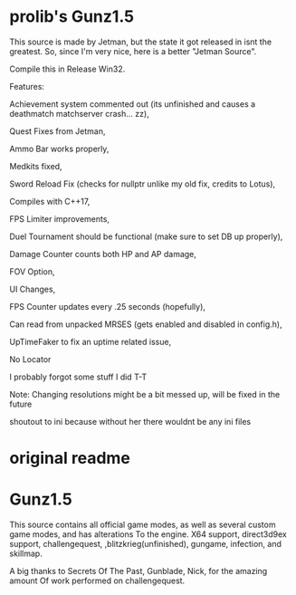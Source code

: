 # prolib's Gunz1.5 
This source is made by Jetman, but the state it got released in isnt the greatest.
So, since I'm very nice, here is a better "Jetman Source".

Compile this in Release Win32.

Features:

Achievement system commented out (its unfinished and causes a deathmatch matchserver crash... zz), 

Quest Fixes from Jetman, 

Ammo Bar works properly, 

Medkits fixed, 

Sword Reload Fix (checks for nullptr unlike my old fix, credits to Lotus), 

Compiles with C++17, 

FPS Limiter improvements, 

Duel Tournament should be functional (make sure to set DB up properly), 

Damage Counter counts both HP and AP damage, 

FOV Option, 

UI Changes, 

FPS Counter updates every .25 seconds (hopefully), 

Can read from unpacked MRSES (gets enabled and disabled in config.h),

UpTimeFaker to fix an uptime related issue,

No Locator

I probably forgot some stuff I did T-T

Note:
Changing resolutions might be a bit messed up, will be fixed in the future

shoutout to ini because without her there wouldnt be any ini files

# original readme
# Gunz1.5

This source contains all official game modes, as well as 
several custom game modes, and has alterations
To the engine. X64 support, direct3d9ex support, challengequest,
,blitzkrieg(unfinished), gungame, infection, and skillmap. 

A big thanks to Secrets Of The Past, Gunblade, Nick, for the amazing amount 
Of work performed on challengequest. 
